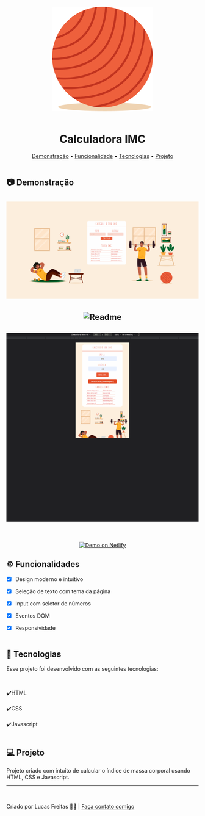 <p align="center"><img align="center" src="./img/bola1.png"> <br> <br> </p>

<h1 align="center"> Calculadora IMC </h1>

<p align="center">
    <a href="#demo"> Demonstração</a> •
    <a href="#func"> Funcionalidade</a> •
    <a href="#tec"> Tecnologias</a> •
    <a href="#projeto"> Projeto</a> 
    <br> <br> 

<h2 id="demo"> 📷 Demonstração </h2>


<h2 align="center"> <img alt="Readme" title="Readme" src=./gifs/1.gif> </h2>
<h2 align="center"> <img alt="Readme" title="Readme" src=./gifs/3.gif> </h2>
<h2 align="center"> <img alt="Readme" title="Readme" src=./gifs/2.gif> </h2>


<br>
<p align="center">
<a href="https://elated-carson-b6d561.netlify.app/">
<img alt="Demo on Netlify" src="https://res.cloudinary.com/lukemorales/image/upload/v1563043495/readme_logos/demo_on_netlify_bbuvjz.png" data-canonical-src="https://res.cloudinary.com/lukemorales/image/upload/v1563043495/readme_logos/demo_on_netlify_bbuvjz.png" style="max-width: 100%;">
</a></p>

<h2 id="func"> ⚙ Funcionalidades </h2>

 - [x] Design moderno e intuitivo <br>
 - [x] Seleção de texto com tema da página<br>
 - [x] Input com seletor de números<br>
 - [x] Eventos DOM <br>
 - [x] Responsividade <br> <br>


<h2 id="tec"> 🚀 Tecnologias </h2>

<p> Esse projeto foi desenvolvido com as seguintes tecnologias: </p><br>

✔️HTML<br><br>
✔️CSS<br><br>
✔️Javascript<br><br>



<h2 id="projeto"> 💻 Projeto </h2>

<p>Projeto criado com intuito de calcular o índice de massa corporal usando HTML, CSS e Javascript.</p> 
<hr>
<br>
<p> Criado por Lucas Freitas 🖖🏽 | <a href="https://www.linkedin.com/in/lucasfreitas01/"> Faça contato comigo </a> <p> 
